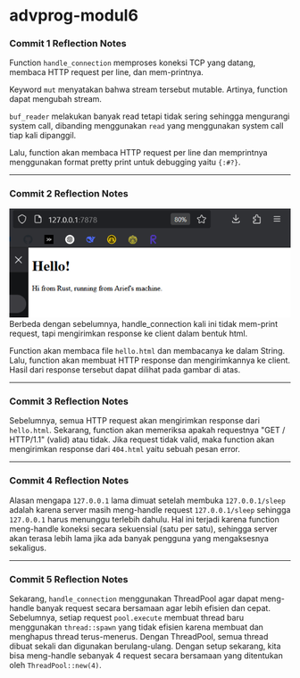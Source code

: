 # advprog-modul6

### Commit 1 Reflection Notes
Function `handle_connection` memproses koneksi TCP yang datang, membaca HTTP request per line, dan mem-printnya.

Keyword `mut` menyatakan bahwa stream tersebut mutable. Artinya, function dapat mengubah stream.

`buf_reader` melakukan banyak read tetapi tidak sering sehingga mengurangi system call, dibanding menggunakan `read` yang menggunakan system call tiap kali dipanggil.

Lalu, function akan membaca HTTP request per line dan memprintnya menggunakan format pretty print untuk debugging yaitu `{:#?}`.

---

### Commit 2 Reflection Notes
![Commit 2 screen capture](image.png)
Berbeda dengan sebelumnya, handle_connection kali ini tidak mem-print request, tapi mengirimkan response ke client dalam bentuk html.

Function akan membaca file `hello.html` dan membacanya ke dalam String. Lalu, function akan membuat HTTP response dan mengirimkannya ke client. Hasil dari response tersebut dapat dilihat pada gambar di atas.

---

### Commit 3 Reflection Notes
Sebelumnya, semua HTTP request akan mengirimkan response dari `hello.html`. Sekarang, function akan memeriksa apakah requestnya "GET / HTTP/1.1" (valid) atau tidak. Jika request tidak valid, maka function akan mengirimkan response dari `404.html` yaitu sebuah pesan error.

---

### Commit 4 Reflection Notes
Alasan mengapa `127.0.0.1` lama dimuat setelah membuka `127.0.0.1/sleep` adalah karena server masih meng-handle request `127.0.0.1/sleep` sehingga `127.0.0.1` harus menunggu terlebih dahulu. Hal ini terjadi karena function meng-handle koneksi secara sekuensial (satu per satu), sehingga server akan terasa lebih lama jika ada banyak pengguna yang mengaksesnya sekaligus.

---

### Commit 5 Reflection Notes
Sekarang, `handle_connection` menggunakan ThreadPool agar dapat meng-handle banyak request secara bersamaan agar lebih efisien dan cepat. Sebelumnya, setiap request `pool.execute` membuat thread baru menggunakan `thread::spawn` yang tidak efisien karena membuat dan menghapus thread terus-menerus. Dengan ThreadPool, semua thread dibuat sekali dan digunakan berulang-ulang. Dengan setup sekarang, kita bisa meng-handle sebanyak 4 request secara bersamaan yang ditentukan oleh `ThreadPool::new(4)`.